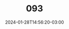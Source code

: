 ---
title: "093"
date: 2024-01-28T14:56:20-03:00
draft: false
autorias: ["Guilherme Vieira"]
plataformas: ["Processing-Python"]
descricao: "Cria dois conjuntos de linhas que vão de um centro comum para a extremidade. A cada valor da contagem cada um desses conjuntos de linhas se desloca para uma das extremidades da imagem. O deslocamento gera uma série de padrões moaré na imagem."
autorias_url: ["https://guilhermevieira.info"]
url: "/formas/093"
---